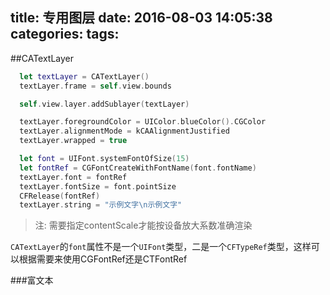 title: 专用图层
date: 2016-08-03 14:05:38
categories:
tags:
---

<!--more-->

##CATextLayer
```Swift
  let textLayer = CATextLayer()
  textLayer.frame = self.view.bounds

  self.view.layer.addSublayer(textLayer)

  textLayer.foregroundColor = UIColor.blueColor().CGColor
  textLayer.alignmentMode = kCAAlignmentJustified
  textLayer.wrapped = true

  let font = UIFont.systemFontOfSize(15)
  let fontRef = CGFontCreateWithFontName(font.fontName)
  textLayer.font = fontRef
  textLayer.fontSize = font.pointSize
  CFRelease(fontRef)
  textLayer.string = "示例文字\n示例文字"
```
>注: 需要指定contentScale才能按设备放大系数准确渲染

`CATextLayer`的`font`属性不是一个`UIFont`类型，二是一个`CFTypeRef`类型，这样可以根据需要来使用CGFontRef还是CTFontRef

###富文本
